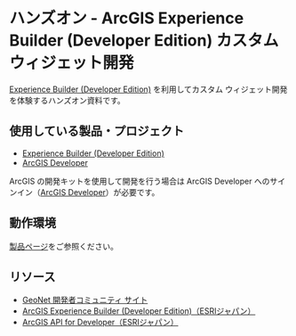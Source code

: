 # ハンズオン - ArcGIS Experience Builder (Developer Edition) カスタム ウィジェット開発

[Experience Builder (Developer Edition)](https://developers.arcgis.com/experience-builder/) を利用してカスタム ウィジェット開発を体験するハンズオン資料です。

## 使用している製品・プロジェクト

* [Experience Builder (Developer Edition)](https://developers.arcgis.com/experience-builder/)
* [ArcGIS Developer](https://developers.arcgis.com/)

ArcGIS の開発キットを使用して開発を行う場合は ArcGIS Developer へのサインイン（[ArcGIS Developer](https://developers.arcgis.com/)）が必要です。

## 動作環境

[製品ページ](https://www.esrij.com/products/experience-builder-dev/environments/)をご参照ください。

## リソース

* [GeoNet 開発者コミュニティ サイト](https://community.esri.com/t5/arcgis-%E9%96%8B%E7%99%BA%E8%80%85%E3%82%B3%E3%83%9F%E3%83%A5%E3%83%8B%E3%83%86%E3%82%A3/ct-p/arcgis-japanese-developer-community)
* [ArcGIS Experience Builder (Developer Edition)（ESRIジャパン）](https://www.esrij.com/products/experience-builder-dev/)
* [ArcGIS API for Developer（ESRIジャパン）](https://www.esrij.com/products/arcgis-for-developers/)
